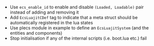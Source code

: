- Use `ecs_enable_id` to enable and disable `(Loaded, Loadable)` pair instead
  of adding and removing it
- Add `EcsLuajitCDef` tag to indicate that a meta struct should be automatically
  registered in the lua states
- Use plecs module in example to define an `EcsLuajitSystem` (and the entities
  and components)
- Stop initialisation if any of the internal scripts (i.e. boot.lua etc.) fail
